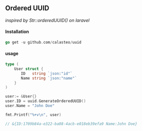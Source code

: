 ## Ordered UUID 

<i>inspired by Str::orderedUUID() on laravel</i>

#### Installation

```go
go get -u github.com/calasteo/uuid
```

#### usage
```go
type (
    User struct {
	   ID   string `json:"id"`
	   Name string `json:"name"`
    }   
)

user:= &User{}
user.ID = uuid.GenerateOrderedUUID()
user.Name = "John Doe"

fmt.Printf("%+v\n", user)

// &{ID:1709b84a-e322-ba08-4acb-e018eb39efa9 Name:John Doe}

```
